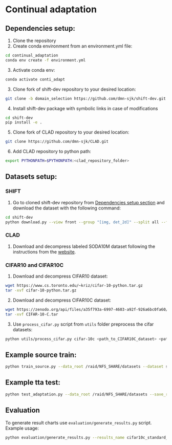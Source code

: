 # Continual adaptation

## Dependencies setup:
1. Clone the repository
2. Create conda environment from an environment.yml file:

```bash
cd continual_adaptation
conda env create -f environment.yml
```

3. Activate conda env:

```bash
conda activate conti_adapt
```

3. Clone fork of shift-dev repository to your desired location:

```bash
git clone -b domain_selection https://github.com/dmn-sjk/shift-dev.git
```

4. Install shift-dev package with symbolic links in case of modifications

```bash 
cd shift-dev
pip install -e .
```

5. Clone fork of CLAD repository to your desired location:

```bash
git clone https://github.com/dmn-sjk/CLAD.git
```

6. Add CLAD repository to python path:

```bash
export PYTHONPATH=$PYTHONPATH:<clad_repository_folder>
```

## Datasets setup:
### SHIFT
1. Go to cloned shift-dev repository from [Dependencies setup section](#dependencies-setup) and download the dataset with the following command:

```bash
cd shift-dev
python download.py --view front --group "[img, det_2d]" --split all --framerate images <TARGET_DIR>
```

### CLAD
1. Download and decompress labeled SODA10M dataset following the instructions from the [website](https://soda-2d.github.io/download.html#instructions).


### CIFAR10 and CIFAR10C
1. Download and decompress CIFAR10 dataset:
```bash
wget https://www.cs.toronto.edu/~kriz/cifar-10-python.tar.gz
tar -xvf cifar-10-python.tar.gz
```

2. Download and decompress CIFAR10C dataset:
```bash
wget https://zenodo.org/api/files/a35f793a-6997-4603-a92f-926a6bc0fa60/CIFAR-10-C.tar
tar -xvf CIFAR-10-C.tar
```
3. Use `process_cifar.py` script from `utils` folder preprocess the cifar datasets:
```bash
python utils/process_cifar.py cifar-10c <path_to_CIFAR10C_dataset> <path_to_CIFAR10_dataset>
```

## Example source train:
```bash
python train_source.py --data_root /raid/NFS_SHARE/datasets --dataset shift --cuda 0 --num_workers 5 --run_name source_size32 --scheduler_gamma 0.85 --model wideresnet28 --wandb
```


## Example tta test:
```bash
python test_adaptation.py --data_root /raid/NFS_SHARE/datasets --save_results --method cotta --dataset shift --benchmark shift_mix --cuda 0 --num_workers 5 --run_name sgd_clear --pretrained_model_path models_checkpoints/shift_wideresnet28_source_size32.pth --model wideresnet28 --batch_size 10
```

## Evaluation
To generate result charts use `evaluation/generate_results.py` script. Example usage:
```bash
python evaluation/generate_results.py --results_name cifar10c_standard_resnet50_clear --logs_regex cifar*unifoptim cifar10c_cifar10c_repetitive_frozen_wideresnet28_clear
```

